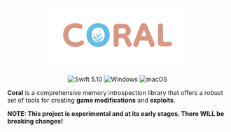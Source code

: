 <h1 align="center">
  <img alt="Coral" src="./Assets/Images/Logo.svg" width="320px">
</h1>

<div align="center">

![Swift 5.10](https://img.shields.io/badge/Swift-5.10-F05138?style=for-the-badge&logo=swift&logoColor=F0F0F0)
![Windows](https://img.shields.io/badge/Windows-0078D6?style=for-the-badge&logo=windows&logoColor=F0F0F0)
![macOS](https://img.shields.io/badge/macOS-000000?style=for-the-badge&logo=apple&logoColor=F0F0F0)

</div>

__Coral__ is a comprehensive memory introspection library that offers a robust set of tools for creating __game modifications__ and __exploits__.

__NOTE: This project is experimental and at its early stages. There WILL be breaking changes!__
